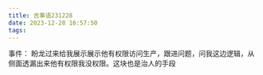 ```yaml
---
title: 吉事语231228
date: 2023-12-28 16:57:50
tags:
---
```


事件： 盼龙过来给我展示展示他有权限访问生产，跟进问题，问我这边逻辑，从侧面透漏出来他有权限我没权限。这块也是治人的手段
